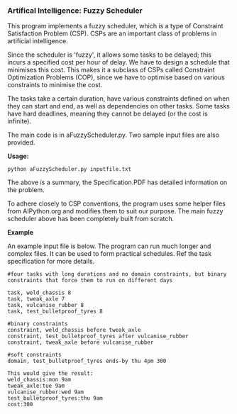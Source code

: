 ### Artifical Intelligence: Fuzzy Scheduler

This program implements a fuzzy scheduler, which is a type of Constraint Satisfaction Problem (CSP). CSPs are an important class of problems in artificial intelligence. 

Since the scheduler is 'fuzzy', it allows some tasks to be delayed; this incurs a specified cost per hour of delay. We have to design a schedule that minimises this cost. This makes it a subclass of CSPs called Constraint Optimization Problems (COP), since we have to optimise based on various constraints to minimise the cost.

The tasks take a certain duration, have various constraints defined on when they can start and end, as well as dependencies on other tasks. Some tasks have hard deadlines, meaning they cannot be delayed (or the cost is infinite).

The main code is in aFuzzyScheduler.py. Two sample input files are also provided. 

**Usage:**

`python aFuzzyScheduler.py inputfile.txt`

The above is a summary, the Specification.PDF has detailed information on the problem.

To adhere closely to CSP conventions, the program uses some helper files from AIPython.org and modifies them to suit our purpose. The main fuzzy scheduler above has been completely built from scratch.

**Example**

An example input file is below. The program can run much longer and complex files. It can be used to form practical schedules. Ref the task specification for more details.

```
#four tasks with long durations and no domain constraints, but binary constraints that force them to run on different days

task, weld_chassis 8
task, tweak_axle 7
task, vulcanise_rubber 8
task, test_bulletproof_tyres 8

#binary constraints
constraint, weld_chassis before tweak_axle
constraint, test_bulletproof_tyres after vulcanise_rubber
constraint, tweak_axle before vulcanise_rubber

#soft constraints
domain, test_bulletproof_tyres ends-by thu 4pm 300
```
```
This would give the result:
weld_chassis:mon 9am
tweak_axle:tue 9am
vulcanise_rubber:wed 9am
test_bulletproof_tyres:thu 9am
cost:300
```
